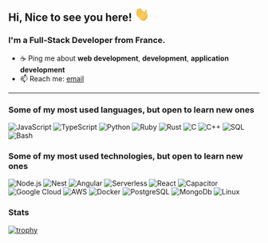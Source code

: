 ## Hi, Nice to see you here! <img src="https://github.com/antonymarion/antonymarion/blob/main/wave.gif" width="30">

### I'm a Full-Stack Developer from France.

- ☕️ Ping me about **web development**, **development**, **application development**
- 📫 Reach me: [email](mailto:antony.marion@smarterplan.io)

<hr/>

### Some of my most used languages, but open to learn new ones

![JavaScript](https://img.shields.io/badge/-JavaScript-000?&logo=JavaScript)
![TypeScript](https://img.shields.io/badge/-TypeScript-000?&logo=TypeScript)
![Python](https://img.shields.io/badge/-Python-000?&logo=Python)
![Ruby](https://img.shields.io/badge/-Ruby-000?&logo=Ruby)
![Rust](https://img.shields.io/badge/-Rust-000?&logo=Rust)
![C](https://img.shields.io/badge/-C-000?&logo=C)
![C++](https://img.shields.io/badge/-C++-000?&logo=c%2b%2b&logoColor=00599C)
![SQL](https://img.shields.io/badge/-SQL-000?&logo=MySQL)
![Bash](https://img.shields.io/badge/-Bash-000?&logo=gnu-bash)


### Some of my most used technologies, but open to learn new ones

![Node.js](https://img.shields.io/badge/-Node.js-000?&logo=node.js)
![Nest](https://img.shields.io/badge/-Nest-000?&logo=NestJs)
![Angular](https://img.shields.io/badge/-Angular-000?&logo=Angular)
![Serverless](https://img.shields.io/badge/-Serverless-000?&logo=Serverless)
![React](https://img.shields.io/badge/-React-000?&logo=React)
![Capacitor](https://img.shields.io/badge/-Capacitor-000?&logo=Capacitor)
![Google Cloud](https://img.shields.io/badge/-Google_Cloud-000?&logo=google-cloud)
![AWS](https://img.shields.io/badge/Amazon_AWS-000000?&logo=amazon-aws)
![Docker](https://img.shields.io/badge/-Docker-000?&logo=Docker)
![PostgreSQL](https://img.shields.io/badge/-PostgreSQL-000?&logo=PostgreSQL)
![MongoDb](https://img.shields.io/badge/-MongoDb-000?&logo=MongoDb)
![Linux](https://img.shields.io/badge/-Linux-000?&logo=Linux)


### Stats

[![trophy](https://github-profile-trophy.vercel.app/?username=antonymarion)](https://github.com/antonymarion/github-profile-trophy)

